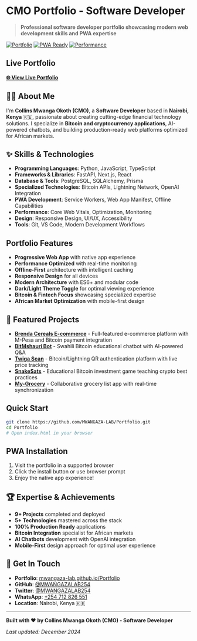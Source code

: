 # CMO Portfolio - Software Developer

> **Professional software developer portfolio showcasing modern web development skills and PWA expertise**

[![Portfolio](https://img.shields.io/badge/Portfolio-Live-brightgreen.svg)](https://mwangaza-lab.github.io/Portfolio/)
[![PWA Ready](https://img.shields.io/badge/PWA-Ready-brightgreen.svg)](https://web.dev/progressive-web-apps/)
[![Performance](https://img.shields.io/badge/Performance-Optimized-orange.svg)](https://web.dev/performance/)

## **Live Portfolio**
**[🌐 View Live Portfolio](https://mwangaza-lab.github.io/Portfolio/)**

## 👨‍💻 **About Me**
I'm **Collins Mwanga Okoth (CMO)**, a **Software Developer** based in **Nairobi, Kenya** 🇰🇪, passionate about creating cutting-edge financial technology solutions. I specialize in **Bitcoin and cryptocurrency applications**, AI-powered chatbots, and building production-ready web platforms optimized for African markets.

## ✨ **Skills & Technologies**
- **Programming Languages**: Python, JavaScript, TypeScript
- **Frameworks & Libraries**: FastAPI, Next.js, React
- **Database & Tools**: PostgreSQL, SQLAlchemy, Prisma
- **Specialized Technologies**: Bitcoin APIs, Lightning Network, OpenAI Integration
- **PWA Development**: Service Workers, Web App Manifest, Offline Capabilities
- **Performance**: Core Web Vitals, Optimization, Monitoring
- **Design**: Responsive Design, UI/UX, Accessibility
- **Tools**: Git, VS Code, Modern Development Workflows

## **Portfolio Features**
- **Progressive Web App** with native app experience
- **Performance Optimized** with real-time monitoring
- **Offline-First** architecture with intelligent caching
- **Responsive Design** for all devices
- **Modern Architecture** with ES6+ and modular code
- **Dark/Light Theme Toggle** for optimal viewing experience
- **Bitcoin & Fintech Focus** showcasing specialized expertise
- **African Market Optimization** with mobile-first design

## 🚀 **Featured Projects**
- **[Brenda Cereals E-commerce](https://github.com/MWANGAZA-LAB/brenda-cereals)** - Full-featured e-commerce platform with M-Pesa and Bitcoin payment integration
- **[BitMshauri Bot](https://github.com/MWANGAZA-LAB/bitmshauri-bot)** - Swahili Bitcoin educational chatbot with AI-powered Q&A
- **[Twiga Scan](https://github.com/MWANGAZA-LAB/twiga-scan)** - Bitcoin/Lightning QR authentication platform with live price tracking
- **[SnakeSats](https://github.com/MWANGAZA-LAB/snakesats)** - Educational Bitcoin investment game teaching crypto best practices
- **[My-Grocery](https://github.com/MWANGAZA-LAB/my-grocery)** - Collaborative grocery list app with real-time synchronization

## **Quick Start**
```bash
git clone https://github.com/MWANGAZA-LAB/Portfolio.git
cd Portfolio
# Open index.html in your browser
```

## **PWA Installation**
1. Visit the portfolio in a supported browser
2. Click the install button or use browser prompt
3. Enjoy the native app experience!

## 🏆 **Expertise & Achievements**
- **9+ Projects** completed and deployed
- **5+ Technologies** mastered across the stack
- **100% Production Ready** applications
- **Bitcoin Integration** specialist for African markets
- **AI Chatbots** development with OpenAI integration
- **Mobile-First** design approach for optimal user experience

## 📧 **Get In Touch**
- **Portfolio**: [mwangaza-lab.github.io/Portfolio](https://mwangaza-lab.github.io/Portfolio/)
- **GitHub**: [@MWANGAZALAB254](https://github.com/MWANGAZA-LAB)
- **Twitter**: [@MWANGAZALAB254](https://twitter.com/MWANGAZALAB254)
- **WhatsApp**: [+254 712 826 551](https://wa.me/254712826551)
- **Location**: Nairobi, Kenya 🇰🇪

---

**Built with ❤️ by Collins Mwanga Okoth (CMO) - Software Developer**

*Last updated: December 2024*
